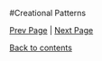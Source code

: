 #Creational Patterns

<Text Here>

[Prev Page](https://github.com/Krithika-Balan2290/Concurrency-Design-Patterns/blob/master/Docs/behavioral.md) | [Next Page]()
 
 [Back to contents](https://github.com/Krithika-Balan2290/Concurrency-Design-Patterns/blob/master/Index.md)

